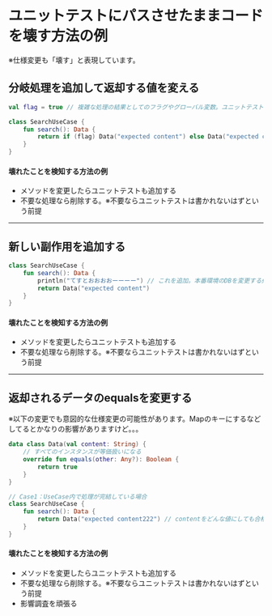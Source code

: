 # ユニットテストにパスさせたままコードを壊す方法の例
※仕様変更も「壊す」と表現しています。

## 分岐処理を追加して返却する値を変える
```kotlin
val flag = true // 複雑な処理の結果としてのフラグやグローバル変数。ユニットテスト実行時はたまたまtrueだったとする。

class SearchUseCase {
    fun search(): Data {
        return if (flag) Data("expected content") else Data("expected content other")
    }
}
```
#### 壊れたことを検知する方法の例
- メソッドを変更したらユニットテストも追加する
- 不要な処理なら削除する。※不要ならユニットテストは書かれないはずという前提

---

## 新しい副作用を追加する
```kotlin
class SearchUseCase {
    fun search(): Data {
        println("てすとおおおおーーーー") // これを追加。本番環境のDBを変更する処理だったら大事故
        return Data("expected content")
    }
}
```
#### 壊れたことを検知する方法の例
- メソッドを変更したらユニットテストも追加する
- 不要な処理なら削除する。※不要ならユニットテストは書かれないはずという前提

---

## 返却されるデータのequalsを変更する
※以下の変更でも意図的な仕様変更の可能性があります。Mapのキーにするなどしてるとかなりの影響がありますけど。。。
```kotlin
data class Data(val content: String) {
    // すべてのインスタンスが等価扱いになる
    override fun equals(other: Any?): Boolean {
        return true
    }
}

// Case1：UseCase内で処理が完結している場合
class SearchUseCase {
    fun search(): Data {
        return Data("expected content222") // contentをどんな値にしても合格するようになる
    }
}
```
#### 壊れたことを検知する方法の例
- メソッドを変更したらユニットテストも追加する
- 不要な処理なら削除する。※不要ならユニットテストは書かれないはずという前提
- 影響調査を頑張る